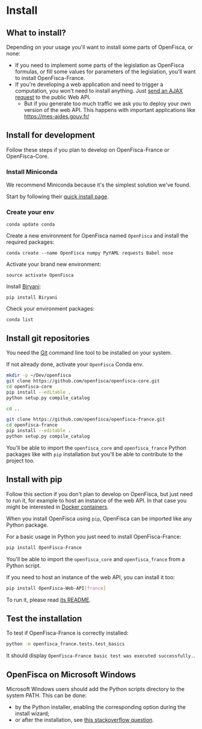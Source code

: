 # Install

## What to install?

Depending on your usage you'll want to install some parts of OpenFisca, or none:

- If you need to implement some parts of the legislation as OpenFisca formulas, or fill some values for parameters of the legislation, you'll want to install OpenFisca-France.
- If you're developing a web application and need to trigger a computation, you won't need to install anything. Just [send an AJAX request](../openfisca-web-api/index.html) to the public Web API.
  - But if you generate too much traffic we ask you to deploy your own version of the web API. This happens with important applications like https://mes-aides.gouv.fr/

## Install for development

Follow these steps if you plan to develop on OpenFisca-France or OpenFisca-Core.

### Install Miniconda

We recommend Miniconda because it's the simplest solution we've found.

Start by following their [quick install page](http://conda.pydata.org/docs/install/quick.html).

### Create your env

```
conda update conda
```

Create a new environment for OpenFisca named `OpenFisca` and install the required packages:

```
conda create --name OpenFisca numpy PyYAML requests Babel nose
```

Activate your brand new environment:

```
source activate OpenFisca
```

Install [Biryani](https://pythonhosted.org/Biryani/):

```
pip install Biryani
```

Check your environment packages:

```
conda list
```

## Install git repositories

You need the [Git](http://www.git-scm.com/) command line tool to be installed on your system.

If not already done, activate your `OpenFisca` Conda env.

```bash
mkdir -p ~/Dev/openfisca
git clone https://github.com/openfisca/openfisca-core.git
cd openfisca-core
pip install --editable .
python setup.py compile_catalog

cd ..

git clone https://github.com/openfisca/openfisca-france.git
cd openfisca-france
pip install --editable .
python setup.py compile_catalog
```

You'll be able to import the `openfisca_core` and `openfisca_france` Python packages like with `pip` installation
but you'll be able to contribute to the project too.

## Install with pip

Follow this section if you don't plan to develop on OpenFisca, but just need to run it, for example to host an instance of the web API.
In that case you might be interested in [Docker containers](https://github.com/openfisca/openfisca-web-api/tree/master/docker-france).

When you install OpenFisca using `pip`, OpenFisca can be imported like any Python package.

For a basic usage in Python you just need to install OpenFisca-France:

```bash
pip install OpenFisca-France
```

You'll be able to import the `openfisca_core` and `openfisca_france` from a Python script.

If you need to host an instance of the web API, you can install it too:

```bash
pip install OpenFisca-Web-API[france]
```

To run it, please read [its README](https://github.com/openfisca/openfisca-web-api).

## Test the installation

To test if OpenFisca-France is correctly installed:

```bash
python -m openfisca_france.tests.test_basics
```

It should display `OpenFisca-France basic test was executed successfully.`.

## OpenFisca on Microsoft Windows

Microsoft Windows users should add the Python scripts directory to the system PATH.
This can be done:

* by the Python installer, enabling the corresponding option during the install wizard;
* or after the installation, see [this stackoverflow question](http://stackoverflow.com/a/20458590).
